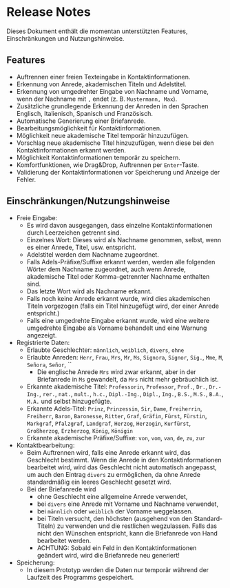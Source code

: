 # Release Notes

Dieses Dokument enthält die momentan unterstützten Features, Einschränkungen und Nutzungshinweise.

## Features
* Auftrennen einer freien Texteingabe in Kontaktinformationen.
* Erkennung von Anrede, akademischen Titeln und Adelstitel.
* Erkennung von umgedrehter Eingabe von Nachname und Vorname, wenn der Nachname mit `,` endet (z. B. `Mustermann, Max`).
* Zusätzliche grundlegende Erkennung der Anreden in den Sprachen Englisch, Italienisch, Spanisch und Französisch.
* Automatische Generierung einer Briefanrede.
* Bearbeitungsmöglichkeit für Kontaktinformationen.
* Möglichkeit neue akademische Titel temporär hinzuzufügen.
* Vorschlag neue akademische Titel hinzuzufügen, wenn diese bei den Kontaktinformationen erkannt werden.
* Möglichkeit Kontaktinformationen temporär zu speichern.
* Komfortfunktionen, wie Drag&Drop, Auftrennen per `Enter`-Taste.
* Validierung der Kontaktinformationen vor Speicherung und Anzeige der Fehler.

## Einschränkungen/Nutzungshinweise
* Freie Eingabe:
	* Es wird davon ausgegangen, dass einzelne Kontaktinformationen durch Leerzeichen getrennt sind.
	* Einzelnes Wort: Dieses wird als Nachname genommen, selbst, wenn es einer Anrede, Titel, usw. entspricht.
	* Adelstitel werden dem Nachname zugeordnet.
	* Falls Adels-Präfixe/Suffixe erkannt werden, werden alle folgenden Wörter dem Nachname zugeordnet, auch wenn Anrede, akademische Titel oder Komma-getrennter Nachname enthalten sind.
	* Das letzte Wort wird als Nachname erkannt.
	* Falls noch keine Anrede erkannt wurde, wird dies akademischen Titeln vorgezogen (falls ein Titel hinzugefügt wird, der einer Anrede entspricht.)
	* Falls eine umgedrehte Eingabe erkannt wurde, wird eine weitere umgedrehte Eingabe als Vorname behandelt und eine Warnung angezeigt.
* Registrierte Daten:
	* Erlaubte Geschlechter: `männlich`, `weiblich`, `divers`, `ohne`
	* Erlaubte Anreden: `Herr`, `Frau`, `Mrs`, `Mr`, `Ms`, `Signora`, `Signor`, `Sig.`, `Mme`, `M`, `Señora`, `Señor`, ``
		* Die englische Anrede `Mrs` wird zwar erkannt, aber in der Briefanrede in `Ms` gewandelt, da `Mrs` nicht mehr gebräuchlich ist.
	* Erkannte akademische Titel: `Professorin`, `Professor`, `Prof.`, `Dr.`, `Dr.-Ing.`, `rer.`, `nat.`, `mult.`, `h.c.`, `Dipl.-Ing.`, `Dipl.`, `Ing.`, `B.S.`, `M.S.`, `B.A.`, `M.A.` und selbst hinzugefügte.
	* Erkannte Adels-Titel: `Prinz`, `Prinzessin`, `Sir`, `Dame`, `Freiherrin`, `Freiherr`, `Baron`, `Baronesse`, `Ritter`, `Graf`, `Gräfin`, `Fürst`, `Fürstin`, `Markgraf`, `Pfalzgraf`, `Landgraf`, `Herzog`, `Herzogin`, `Kurfürst`, `Großherzog`, `Erzherzog`, `König`, `Königin`
	* Erkannte akademische Präfixe/Suffixe: `von`, `vom`, `van`, `de`, `zu`, `zur`
* Kontaktbearbeitung:
	* Beim Auftrennen wird, falls eine Anrede erkannt wird, das Geschlecht bestimmt. Wenn die Anrede in den Kontaktinformationen bearbeitet wird, wird das Geschlecht nicht automatisch angepasst, um auch den Eintrag `divers` zu ermöglichen, da ohne Anrede standardmäßig ein leeres Geschlecht gesetzt wird.
	* Bei der Briefanrede wird 
		* ohne Geschlecht eine allgemeine Anrede verwendet, 
		* bei `divers` eine Anrede mit Vorname und Nachname verwendet,
		* bei `männlich` oder `weiblich` der Vorname weggelassen.
		* bei Titeln versucht, den höchsten (ausgehend von den Standard-Titeln) zu verwenden und die restlichen wegzulassen. Falls das nicht den Wünschen entspricht, kann die Briefanrede von Hand bearbeitet werden.
		* ACHTUNG: Sobald ein Feld in den Kontaktinformationen geändert wird, wird die Briefanrede neu generiert!
* Speicherung:
	* In diesem Prototyp werden die Daten nur temporär während der Laufzeit des Programms gespeichert.
